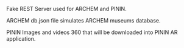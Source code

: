 Fake REST Server used for ARCHEM and PININ.

ARCHEM
db.json file simulates ARCHEM museums database.

PININ
Images and videos 360 that will be downloaded into PININ AR application.
